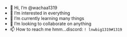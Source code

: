 - 👋 Hi, I’m @wachaa1319
- 👀 I’m interested in everything
- 🌱 I’m currently learning many things
- 💞️ I’m looking to collaborate on anything
- 📫 How to reach me hmm...discord: `! lnwbig1319#1319`

<!---
wachaa1319/wachaa1319 is a ✨ special ✨ repository because its `README.md` (this file) appears on your GitHub profile.
You can click the Preview link to take a look at your changes.
--->
